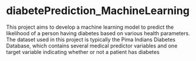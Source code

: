 # diabetePrediction_MachineLearning
This project aims to develop a machine learning model to predict the likelihood of a person having diabetes based on various health parameters. The dataset used in this project is typically the Pima Indians Diabetes Database, which contains several medical predictor variables and one target variable indicating whether or not a patient has diabetes
